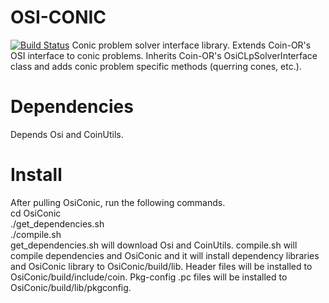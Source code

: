 OSI-CONIC
===
[![Build Status](https://travis-ci.org/aykutbulut/OSI-CONIC.svg?branch=master)](https://travis-ci.org/aykutbulut/OSI-CONIC)
Conic problem solver interface library. Extends Coin-OR's OSI interface to conic problems. Inherits Coin-OR's OsiCLpSolverInterface class and adds conic problem specific methods (querring cones, etc.).

Dependencies
===
Depends Osi and CoinUtils.

Install
===
After pulling OsiConic, run the following commands.<br />
cd OsiConic <br />
./get_dependencies.sh <br />
./compile.sh <br />
get_dependencies.sh will download Osi and CoinUtils. compile.sh will compile dependencies and OsiConic and it will install dependency libraries and OsiConic library to OsiConic/build/lib. Header files will be installed to OsiConic/build/include/coin. Pkg-config .pc files will be installed to OsiConic/build/lib/pkgconfig.

